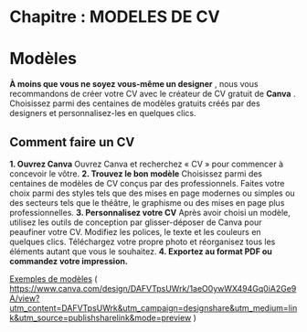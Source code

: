 # Chapitre : MODELES DE CV


# Modèles

**À moins que vous ne soyez vous-même un designer** , nous vous recommandons de créer votre CV avec le créateur de CV gratuit de **Canva** . Choisissez parmi des centaines de modèles gratuits créés par des designers et personnalisez-les en quelques clics.[](https://www.canva.com/resumes/)

## Comment faire un CV

**1. Ouvrez Canva**
Ouvrez Canva et recherchez « CV » pour commencer à concevoir le vôtre.
**2. Trouvez le bon modèle**
Choisissez parmi des centaines de modèles de CV conçus par des professionnels. Faites votre choix parmi des styles tels que des mises en page modernes ou simples ou des secteurs tels que le théâtre, le graphisme ou des mises en page plus professionnelles.
**3. Personnalisez votre CV**
Après avoir choisi un modèle, utilisez les outils de conception par glisser-déposer de Canva pour peaufiner votre CV. Modifiez les polices, le texte et les couleurs en quelques clics. Téléchargez votre propre photo et réorganisez tous les éléments autant que vous le souhaitez.
**4. Exportez au format PDF ou commandez votre impression.**

[Exemples de modèles](https://www.canva.com/design/DAFVTpsUWrk/1aeO0ywWX494Gq0iA2Ge9A/view?utm_content=DAFVTpsUWrk&utm_campaign=designshare&utm_medium=link&utm_source=publishsharelink&mode=preview) ( https://www.canva.com/design/DAFVTpsUWrk/1aeO0ywWX494Gq0iA2Ge9A/view?utm_content=DAFVTpsUWrk&utm_campaign=designshare&utm_medium=link&utm_source=publishsharelink&mode=preview )
